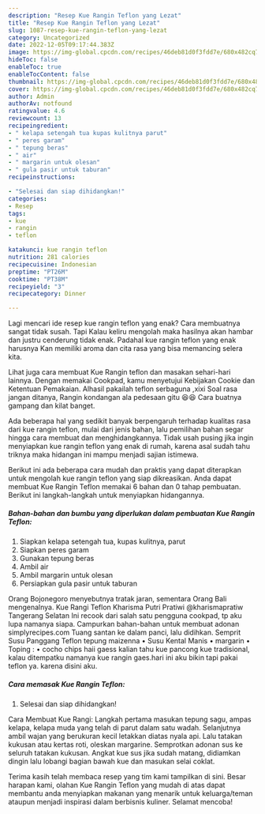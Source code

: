```yaml
---
description: "Resep Kue Rangin Teflon yang Lezat"
title: "Resep Kue Rangin Teflon yang Lezat"
slug: 1087-resep-kue-rangin-teflon-yang-lezat
category: Uncategorized
date: 2022-12-05T09:17:44.383Z
image: https://img-global.cpcdn.com/recipes/46deb81d0f3fdd7e/680x482cq70/kue-rangin-teflon-foto-resep-utama.jpg
hideToc: false
enableToc: true
enableTocContent: false
thumbnail: https://img-global.cpcdn.com/recipes/46deb81d0f3fdd7e/680x482cq70/kue-rangin-teflon-foto-resep-utama.jpg
cover: https://img-global.cpcdn.com/recipes/46deb81d0f3fdd7e/680x482cq70/kue-rangin-teflon-foto-resep-utama.jpg
author: Admin
authorAv: notfound
ratingvalue: 4.6
reviewcount: 13
recipeingredient:
- " kelapa setengah tua kupas kulitnya parut"
- " peres garam"
- " tepung beras"
- " air"
- " margarin untuk olesan"
- " gula pasir untuk taburan"
recipeinstructions:

- "Selesai dan siap dihidangkan!"
categories:
- Resep
tags:
- kue
- rangin
- teflon

katakunci: kue rangin teflon 
nutrition: 281 calories
recipecuisine: Indonesian
preptime: "PT26M"
cooktime: "PT38M"
recipeyield: "3"
recipecategory: Dinner

---
```



Lagi mencari ide resep kue rangin teflon yang enak? Cara membuatnya sangat tidak susah. Tapi Kalau keliru mengolah maka hasilnya akan hambar dan justru cenderung tidak enak. Padahal kue rangin teflon yang enak harusnya Kan memiliki aroma dan cita rasa yang bisa memancing selera kita.


Lihat juga cara membuat Kue Rangin teflon dan masakan sehari-hari lainnya. Dengan memakai Cookpad, kamu menyetujui Kebijakan Cookie dan Ketentuan Pemakaian. Alhasil pakailah teflon serbaguna ,xixi Soal rasa jangan ditanya, Rangin kondangan ala pedesaan gitu 😆😆 Cara buatnya gampang dan kilat banget.

Ada beberapa hal yang sedikit banyak berpengaruh terhadap kualitas rasa dari kue rangin teflon, mulai dari jenis bahan, lalu pemilihan bahan segar hingga cara membuat dan menghidangkannya. Tidak usah pusing jika ingin menyiapkan kue rangin teflon yang enak di rumah, karena asal sudah tahu triknya maka hidangan ini mampu menjadi sajian istimewa.


Berikut ini ada beberapa cara mudah dan praktis yang dapat diterapkan untuk mengolah kue rangin teflon yang siap dikreasikan. Anda dapat membuat Kue Rangin Teflon memakai 6 bahan dan 0 tahap pembuatan. Berikut ini langkah-langkah untuk menyiapkan hidangannya.

<!--inarticleads1-->

##### Bahan-bahan dan bumbu yang diperlukan dalam pembuatan Kue Rangin Teflon:

1. Siapkan  kelapa setengah tua, kupas kulitnya, parut
1. Siapkan  peres garam
1. Gunakan  tepung beras
1. Ambil  air
1. Ambil  margarin untuk olesan
1. Persiapkan  gula pasir untuk taburan


Orang Bojonegoro menyebutnya tratak jaran, sementara Orang Bali mengenalnya. Kue Rangi Teflon Kharisma Putri Pratiwi @kharismapratiw Tangerang Selatan Ini recook dari salah satu pengguna cookpad, tp aku lupa namanya siapa. Campurkan bahan-bahan untuk membuat adonan simplyrecipes.com Tuang santan ke dalam panci, lalu didihkan. Semprit Susu Panggang Teflon tepung maizenna • Susu Kental Manis • margarin • Toping : • cocho chips haii gaess kalian tahu kue pancong kue tradisional, kalau ditempatku namanya kue rangin gaes.hari ini aku bikin tapi pakai teflon ya. karena disini aku. 

<!--inarticleads2-->

##### Cara memasak Kue Rangin Teflon:


1. Selesai dan siap dihidangkan!

Cara Membuat Kue Rangi: Langkah pertama masukan tepung sagu, ampas kelapa, kelapa muda yang telah di parut dalam satu wadah. Selanjutnya ambil wajan yang berukuran kecil letakkan diatas nyala api. Lalu tatakan kukusan atau kertas roti, oleskan margarine. Semprotkan adonan sus ke seluruh tatakan kukusan. Angkat kue sus jika sudah matang, didiamkan dingin lalu lobangi bagian bawah kue dan masukan selai coklat. 

Terima kasih telah membaca resep yang tim kami tampilkan di sini. Besar harapan kami, olahan Kue Rangin Teflon yang mudah di atas dapat membantu anda menyiapkan makanan yang menarik untuk keluarga/teman ataupun menjadi inspirasi dalam berbisnis kuliner. Selamat mencoba!
